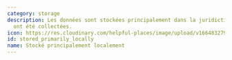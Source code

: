 ```yaml
---
category: storage
description: Les données sont stockées principalement dans la juridiction où elles
  ont été collectées.
icon: https://res.cloudinary.com/helpful-places/image/upload/v1664832797/dtpr-icons/storage/cloud_gvkk5g.svg
id: stored_primarily_locally
name: Stocké principalement localement
---
```


